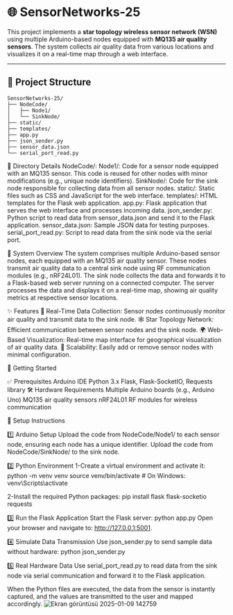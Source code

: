 # 🌐 SensorNetworks-25

This project implements a **star topology wireless sensor network (WSN)** using multiple Arduino-based nodes equipped with **MQ135 air quality sensors**. The system collects air quality data from various locations and visualizes it on a real-time map through a web interface.

---

## 📂 Project Structure

```plaintext
SensorNetworks-25/
├── NodeCode/
│   ├── Node1/
│   └── SinkNode/
├── static/
├── templates/
├── app.py
├── json_sender.py
├── sensor_data.json
└── serial_port_read.py
```
📁 Directory Details
  NodeCode/:
  Node1/: Code for a sensor node equipped with an MQ135 sensor. This code is reused for other nodes with minor modifications (e.g., unique node identifiers).
  SinkNode/: Code for the sink node responsible for collecting data from all sensor nodes.
  static/: Static files such as CSS and JavaScript for the web interface.
  templates/: HTML templates for the Flask web application.
  app.py: Flask application that serves the web interface and processes incoming data.
  json_sender.py: Python script to read data from sensor_data.json and send it to the Flask application.
  sensor_data.json: Sample JSON data for testing purposes.
  serial_port_read.py: Script to read data from the sink node via the serial port.

🌟 System Overview
The system comprises multiple Arduino-based sensor nodes, each equipped with an MQ135 air quality sensor. These nodes transmit air quality data to a central sink node using RF communication modules (e.g., nRF24L01). The sink node collects the data and forwards it to a Flask-based web server running on a connected computer. The server processes the data and displays it on a real-time map, showing air quality metrics at respective sensor locations.

✨ Features
📡 Real-Time Data Collection: Sensor nodes continuously monitor air quality and transmit data to the sink node.
🕸️ Star Topology Network: Efficient communication between sensor nodes and the sink node.
🌍 Web-Based Visualization: Real-time map interface for geographical visualization of air quality data.
🔧 Scalability: Easily add or remove sensor nodes with minimal configuration.

🚀 Getting Started

✅ Prerequisites
Arduino IDE
Python 3.x
Flask, Flask-SocketIO, Requests library
🛠️ Hardware Requirements
Multiple Arduino boards (e.g., Arduino Uno)
MQ135 air quality sensors
nRF24L01 RF modules for wireless communication

📝 Setup Instructions

1️⃣ Arduino Setup
Upload the code from NodeCode/Node1/ to each sensor node, ensuring each node has a unique identifier.
Upload the code from NodeCode/SinkNode/ to the sink node.

2️⃣ Python Environment
1-Create a virtual environment and activate it:
    python -m venv venv
    source venv/bin/activate  # On Windows: venv\Scripts\activate

2-Install the required Python packages:
    pip install flask flask-socketio requests

3️⃣ Run the Flask Application
Start the Flask server:
    python app.py
    Open your browser and navigate to: http://127.0.0.1:5001.

4️⃣ Simulate Data Transmission
Use json_sender.py to send sample data without hardware:
    python json_sender.py

5️⃣ Real Hardware Data
Use serial_port_read.py to read data from the sink node via serial communication and forward it to the Flask application.

When the Python files are executed, the data from the sensor is instantly captured, and the values are transmitted to the user and mapped accordingly.
![Ekran görüntüsü 2025-01-09 142759](https://github.com/user-attachments/assets/4c0133e5-0852-499b-b00a-78628e119f8b)
